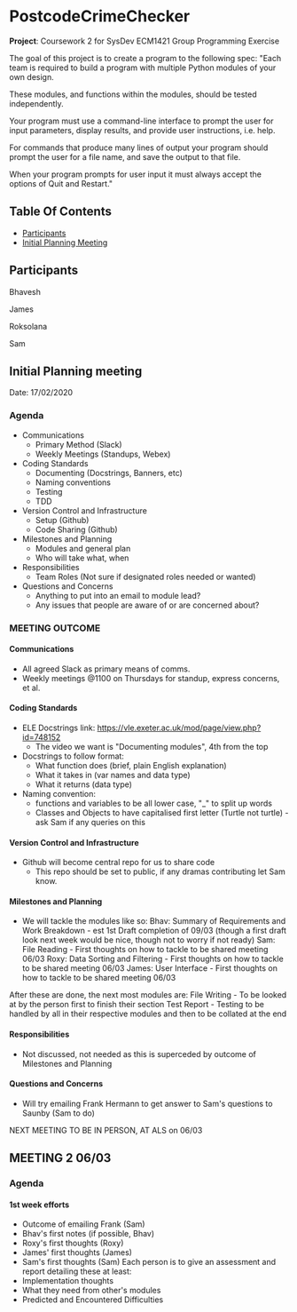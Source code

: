 # PostcodeCrimeChecker
**Project**: Coursework 2 for SysDev ECM1421 Group Programming Exercise

The goal of this project is to create a program to the following spec:
"Each team is required to build a program with multiple Python modules of your own design. 

These modules, and functions within the modules, should be tested independently.

Your program must use a command-line interface to prompt the user for input parameters, display results, and provide user instructions, i.e. help. 

For commands that produce many lines of output your program should prompt the user for a file name, and save the output to that file.

When your program prompts for user input it must always accept the options of Quit and Restart."

## Table Of Contents

 - [Participants](#participants)
 - [Initial Planning Meeting](#initial-planning-meeting)
 
## Participants

Bhavesh 

James 

Roksolana 

Sam 


## Initial Planning meeting
Date: 17/02/2020
### Agenda
 - Communications
   - Primary Method (Slack)
   - Weekly Meetings (Standups, Webex)
 - Coding Standards
   - Documenting (Docstrings, Banners, etc)
   - Naming conventions
   - Testing
   - TDD
 - Version Control and Infrastructure
   - Setup (Github)
   - Code Sharing (Github)
 - Milestones and Planning
   - Modules and general plan
   - Who will take what, when
 - Responsibilities
   - Team Roles (Not sure if designated roles needed or wanted)
 - Questions and Concerns
   - Anything to put into an email to module lead?
   - Any issues that people are aware of or are concerned about?
   
### MEETING OUTCOME
#### Communications
 - All agreed Slack as primary means of comms.
 - Weekly meetings @1100 on Thursdays for standup, express concerns, et al.
#### Coding Standards
 - ELE Docstrings link: https://vle.exeter.ac.uk/mod/page/view.php?id=748152
   - The video we want is "Documenting modules", 4th from the top
 - Docstrings to follow format:
   - What function does (brief, plain English explanation)
   - What it takes in (var names and data type)
   - What it returns (data type)
 - Naming convention:
   - functions and variables to be all lower case, "\_" to split up words
   -  Classes and Objects to have capitalised first letter (Turtle not turtle) - ask Sam if any queries on this
#### Version Control and Infrastructure
 - Github will become central repo for us to share code
   - This repo should be set to public, if any dramas contributing let Sam know.
#### Milestones and Planning
 - We will tackle the modules like so:
 Bhav:   Summary of Requirements and Work Breakdown - est 1st Draft completion of 09/03 (though a first draft look next week would be nice, though not to worry if not ready)
 Sam:    File Reading - First thoughts on how to tackle to be shared meeting 06/03
 Roxy:   Data Sorting and Filtering - First thoughts on how to tackle to be shared meeting 06/03
 James:  User Interface - First thoughts on how to tackle to be shared meeting 06/03

After these are done, the next most modules are:
File Writing - To be looked at by the person first to finish their section
Test Report - Testing to be handled by all in their respective modules and then to be collated at the end
#### Responsibilities
 - Not discussed, not needed as this is superceded by outcome of Milestones and Planning
#### Questions and Concerns
 - Will try emailing Frank Hermann to get answer to Sam's questions to Saunby (Sam to do)
 
NEXT MEETING TO BE IN PERSON, AT ALS on 06/03

## MEETING 2 06/03
### Agenda
#### 1st week efforts
 - Outcome of emailing Frank (Sam)
 - Bhav's first notes (if possible, Bhav)
 - Roxy's first thoughts (Roxy)
 - James' first thoughts (James)
 - Sam's first thoughts (Sam)
Each person is to give an assessment and report detailing these at least:
 - Implementation thoughts
 - What they need from other's modules
 - Predicted and Encountered Difficulties
